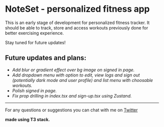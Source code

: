 # NoteSet - personalized fitness app

This is an early stage of development for personalized fitness tracker.
It should be able to track, store and access workouts previously done for better exercising experience.

Stay tuned for future updates!

## Future updates and plans:

- _Add blur or gradient effect over bg image on signed in page._
- _Add dropdown menu with option to edit, view logs and sign out (potentially dark mode and user profile) and list menu with choosable workouts._
- _Polish signed in page._
- _Fix prop drilling in index.tsx and sign-up.tsx using Zustand._

---

For any questions or suggestions you can chat with me on [Twitter](https://twitter.com/Srkuleo)

**made using T3 stack.**
